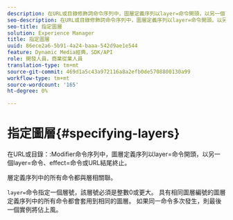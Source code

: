 ```yaml
---
description: 在URL或目錄修飾詞命令序列中，圖層定義序列以layer=命令開頭，以另一個layer=命令、effect=命令或URL結尾終止。
seo-description: 在URL或目錄修飾詞命令序列中，圖層定義序列以layer=命令開頭，以另一個layer=命令、effect=命令或URL結尾終止。
seo-title: 指定圖層
solution: Experience Manager
title: 指定圖層
uuid: 86ece2a6-5b91-4a24-baaa-542d9ae1e544
feature: Dynamic Media經典，SDK/API
role: 開發人員，商業從業人員
translation-type: tm+mt
source-git-commit: 469d1a5c43a972116a8a2efb0de5708800130a99
workflow-type: tm+mt
source-wordcount: '165'
ht-degree: 0%

---
```



# 指定圖層{#specifying-layers}

在URL或目錄：:Modifier命令序列中，圖層定義序列以layer=命令開頭，以另一個layer=命令、effect=命令或URL結尾終止。

層定義序列中的所有命令都與層相關聯。

`layer=`命令指定一個層號，該層號必須是整數0或更大。 具有相同圖層編號的圖層定義序列中的所有命令都會套用到相同的圖層。 如果同一命令多次發生，則最後一個實例將佔上風。
